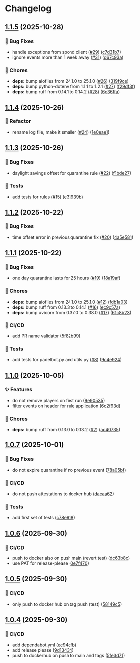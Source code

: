 # Changelog

## [1.1.5](https://github.com/einarsi/padelbot/compare/v1.1.4...v1.1.5) (2025-10-28)


### 🐛 Bug Fixes

* handle exceptions from spond client ([#29](https://github.com/einarsi/padelbot/issues/29)) ([c7d31b7](https://github.com/einarsi/padelbot/commit/c7d31b7434cedfb1e2dd3fffe76edf3ee7c5fcd7))
* ignore events more than 1 week away ([#31](https://github.com/einarsi/padelbot/issues/31)) ([d67c93a](https://github.com/einarsi/padelbot/commit/d67c93a9d562c7d89641a0cbfac68ecc55820648))


### 🧹 Chores

* **deps:** bump aiofiles from 24.1.0 to 25.1.0 ([#26](https://github.com/einarsi/padelbot/issues/26)) ([319f9ce](https://github.com/einarsi/padelbot/commit/319f9ce4f5b5e9cc5af73dc741d72402e6769c42))
* **deps:** bump python-dotenv from 1.1.1 to 1.2.1 ([#27](https://github.com/einarsi/padelbot/issues/27)) ([f29df3f](https://github.com/einarsi/padelbot/commit/f29df3f6db93a49d237c7d4299429a49c273e7a1))
* **deps:** bump ruff from 0.14.1 to 0.14.2 ([#28](https://github.com/einarsi/padelbot/issues/28)) ([6c36ffa](https://github.com/einarsi/padelbot/commit/6c36ffadd6581d87da082ec92f130cdb281c616c))

## [1.1.4](https://github.com/einarsi/padelbot/compare/v1.1.3...v1.1.4) (2025-10-26)


### 🔨 Refactor

* rename log file, make it smaller ([#24](https://github.com/einarsi/padelbot/issues/24)) ([1e0eae1](https://github.com/einarsi/padelbot/commit/1e0eae1859a2d439bad82338b9316d92889dd0df))

## [1.1.3](https://github.com/einarsi/padelbot/compare/v1.1.2...v1.1.3) (2025-10-26)


### 🐛 Bug Fixes

* daylight savings offset for quarantine rule ([#22](https://github.com/einarsi/padelbot/issues/22)) ([f1bde27](https://github.com/einarsi/padelbot/commit/f1bde27cb1434585b5b5d450613d85ee7cfe43f8))


### 🧪 Tests

* add tests for rules ([#15](https://github.com/einarsi/padelbot/issues/15)) ([e31939b](https://github.com/einarsi/padelbot/commit/e31939b005c780ce5c046736c0b43fa0c852fe1c))

## [1.1.2](https://github.com/einarsi/padelbot/compare/v1.1.1...v1.1.2) (2025-10-22)


### 🐛 Bug Fixes

* time offset error in previous quarantine fix ([#20](https://github.com/einarsi/padelbot/issues/20)) ([4a5e581](https://github.com/einarsi/padelbot/commit/4a5e581cf56c753403fba8f9302f053304b881cf))

## [1.1.1](https://github.com/einarsi/padelbot/compare/v1.1.0...v1.1.1) (2025-10-22)


### 🐛 Bug Fixes

* one day quarantine lasts for 25 hours ([#19](https://github.com/einarsi/padelbot/issues/19)) ([18a19af](https://github.com/einarsi/padelbot/commit/18a19af24159ea1595f57bd0961f80882bc78b4c))


### 🧹 Chores

* **deps:** bump aiofiles from 24.1.0 to 25.1.0 ([#12](https://github.com/einarsi/padelbot/issues/12)) ([fdb1a03](https://github.com/einarsi/padelbot/commit/fdb1a03d5be994316f5ab88cf558a6872d83a786))
* **deps:** bump ruff from 0.13.3 to 0.14.1 ([#16](https://github.com/einarsi/padelbot/issues/16)) ([ec9c57a](https://github.com/einarsi/padelbot/commit/ec9c57a509a1b7de04d6e005784cdbd84bb8dd30))
* **deps:** bump uvicorn from 0.37.0 to 0.38.0 ([#17](https://github.com/einarsi/padelbot/issues/17)) ([61c8b23](https://github.com/einarsi/padelbot/commit/61c8b2372e7e155a394cc97c9727b6f9ed3ff8b1))


### 👷 CI/CD

* add PR name validator ([5f82b99](https://github.com/einarsi/padelbot/commit/5f82b99e623a97cb8c07e94adaf3db9170ebb94f))


### 🧪 Tests

* add tests for padelbot.py and utils.py ([#8](https://github.com/einarsi/padelbot/issues/8)) ([9c4e924](https://github.com/einarsi/padelbot/commit/9c4e9240464b4c5a792567a0f0289e1770645f51))

## [1.1.0](https://github.com/einarsi/padelbot/compare/v1.0.7...v1.1.0) (2025-10-05)


### ✨ Features

* do not remove players on first run ([9e90535](https://github.com/einarsi/padelbot/commit/9e90535077500515e005731404c0d57a94b2e0a5))
* filter events on header for rule application ([6c2f93d](https://github.com/einarsi/padelbot/commit/6c2f93d06b98a89a7fa07e5fedc48bad89d19c15))


### 🧹 Chores

* **deps:** bump ruff from 0.13.0 to 0.13.2 ([#2](https://github.com/einarsi/padelbot/issues/2)) ([ac40735](https://github.com/einarsi/padelbot/commit/ac40735f85dabb96b3554ca69e836a0753f5afea))

## [1.0.7](https://github.com/einarsi/padelbot/compare/v1.0.6...v1.0.7) (2025-10-01)


### 🐛 Bug Fixes

* do not expire quarantine if no previous event ([78a05bf](https://github.com/einarsi/padelbot/commit/78a05bf62e181499d2c73a2411f23f318c0a0b67))


### 👷 CI/CD

* do not push attestations to docker hub ([dacaa62](https://github.com/einarsi/padelbot/commit/dacaa6214239c31e594746c391b17d7cfbaef0c2))


### 🧪 Tests

* add first set of tests ([c78e918](https://github.com/einarsi/padelbot/commit/c78e91837894ef496a5aa240bf90189b3594f4b1))

## [1.0.6](https://github.com/einarsi/padelbot/compare/v1.0.5...v1.0.6) (2025-09-30)


### 👷 CI/CD

* push to docker also on push main (revert test) ([dc63b8c](https://github.com/einarsi/padelbot/commit/dc63b8c0b675fdff2f0afc3ad98d04b0714be66e))
* use PAT for release-please ([0e7f470](https://github.com/einarsi/padelbot/commit/0e7f470795073f971b059a839f51335a977ae3bf))

## [1.0.5](https://github.com/einarsi/padelbot/compare/v1.0.4...v1.0.5) (2025-09-30)


### 👷 CI/CD

* only push to docker hub on tag push (test) ([58149c5](https://github.com/einarsi/padelbot/commit/58149c509e54129f34b74409840037bb033ed163))

## [1.0.4](https://github.com/einarsi/padelbot/compare/v1.0.3...v1.0.4) (2025-09-30)


### 👷 CI/CD

* add dependabot.yml ([ec94cfb](https://github.com/einarsi/padelbot/commit/ec94cfb85ea41aa85c06b01d08f7c2595839fb0e))
* add release please ([9d13434](https://github.com/einarsi/padelbot/commit/9d1343417086fb4827ce545b2d0ce269079810b5))
* push to dockerhub on push to main and tags ([5fe3d71](https://github.com/einarsi/padelbot/commit/5fe3d71834d208d1fdc9a92561257b78686c70c2))
